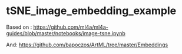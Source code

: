 # tSNE_image_embedding_example

Based on : https://github.com/ml4a/ml4a-guides/blob/master/notebooks/image-tsne.ipynb

And: https://github.com/bapoczos/ArtML/tree/master/Embeddings

